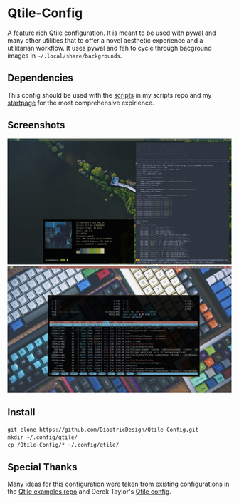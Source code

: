 # Qtile-Config
A feature rich Qtile configuration. It is meant to be used with pywal and many other utilities that to offer a novel aesthetic experience and a utilitarian workflow. It uses pywal and feh to cycle through bacground images in `~/.local/share/backgrounds`. 
## Dependencies
This config should be used with the [scripts](https://github.com/DioptricDesign/scripts) in my scripts repo and my [startpage](https://github.com/DioptricDesign/min-startpage) for the most comprehensive expirience.
## Screenshots
![qtile config](screens/2020-08-23-131058_1920x1080_scrot.png)
![qtile config](screens/2020-08-28-092110_1920x1080_scrot.jpg)
## Install
`git clone https://github.com/DioptricDesign/Qtile-Config.git`\
`mkdir ~/.config/qtile/`\
`cp /Qtile-Config/* ~/.config/qtile/`
## Special Thanks
Many ideas for this configuration were taken from existing configurations in the [Qtile examples repo](https://github.com/qtile/qtile-examples) and Derek Taylor's [Qtile config](https://gitlab.com/dwt1/dotfiles/-/tree/master/.config/qtile). 
